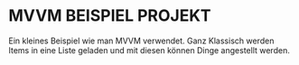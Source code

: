 # MVVM BEISPIEL PROJEKT
Ein kleines Beispiel wie man MVVM verwendet.
Ganz Klassisch werden Items in eine Liste geladen und mit diesen können Dinge angestellt werden.
